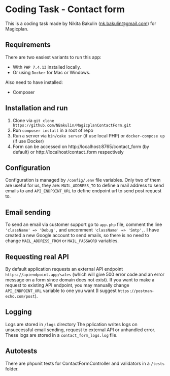 # Coding Task - Contact form

This is a coding task made by Nikita Bakulin (nk.bakulin@gmail.com) for Magicplan.

## Requirements
There are two easiest variants to run this app:
* With `PHP 7.4.13` installed locally.
* Or using `Docker` for Mac or Windows.

Also need to have installed:
* Composer

## Installation and run
1. Clone via `git clone https://github.com/NBakulin/MagicplanContactForm.git`
2. Run `composer install` in a root of repo
3. Run a server via `bin/cake server` (if use local PHP) or `docker-compose up` (if use Docker)
4. Form can be accessed on http://localhost:8765/contact_form (by default) or http://localhost/contact_form respectively

## Configuration
Configuration is managed by `/config/.env` file variables. Only two of them are useful for us, they are: `MAIL_ADDRESS_TO` to define a mail address to send emails to and `API_ENDPOINT_URL` to define endpoint url to send post request to.

## Email sending
To send an email via customer support go to `app.php` file, comment the line `'className' => 'Debug',` and uncomment `'className' => 'Smtp',`. I have created a new Google account to send emails, so there is no need to change `MAIL_ADDRESS_FROM` or `MAIL_PASSWORD` variables.

## Requesting real API
By default application requests an external API endpoint `https://apiendpoint.app/sales` (which will give 500 error code and an error message on a form since domain does not exist). If you want to make a request to existing API endpoint, you may manually change `API_ENDPOINT_URL` variable to one you want (I suggest `https://postman-echo.com/post`).

## Logging
Logs are stored in `/logs` directory
The pplication writes logs on unsuccessful email sending, request to external API or unhandled error. These logs are stored in a `contact_form_logs.log` file.

## Autotests
There are phpunit tests for ContactFormController and validators in a `/tests` folder.
